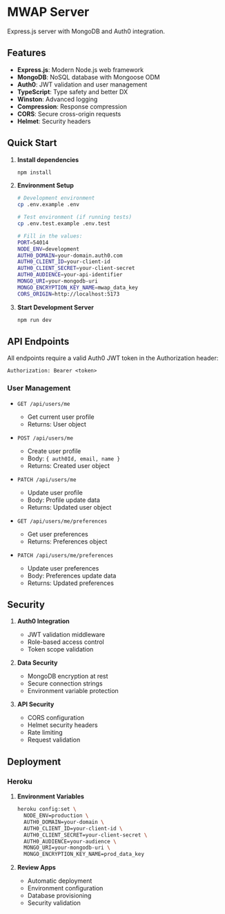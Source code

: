 # MWAP Server

Express.js server with MongoDB and Auth0 integration.

## Features

- **Express.js**: Modern Node.js web framework
- **MongoDB**: NoSQL database with Mongoose ODM
- **Auth0**: JWT validation and user management
- **TypeScript**: Type safety and better DX
- **Winston**: Advanced logging
- **Compression**: Response compression
- **CORS**: Secure cross-origin requests
- **Helmet**: Security headers

## Quick Start

1. **Install dependencies**
   ```bash
   npm install
   ```

2. **Environment Setup**
   ```bash
   # Development environment
   cp .env.example .env
   
   # Test environment (if running tests)
   cp .env.test.example .env.test

   # Fill in the values:
   PORT=54014
   NODE_ENV=development
   AUTH0_DOMAIN=your-domain.auth0.com
   AUTH0_CLIENT_ID=your-client-id
   AUTH0_CLIENT_SECRET=your-client-secret
   AUTH0_AUDIENCE=your-api-identifier
   MONGO_URI=your-mongodb-uri
   MONGO_ENCRYPTION_KEY_NAME=mwap_data_key
   CORS_ORIGIN=http://localhost:5173
   ```

3. **Start Development Server**
   ```bash
   npm run dev
   ```

## API Endpoints

All endpoints require a valid Auth0 JWT token in the Authorization header:
```
Authorization: Bearer <token>
```

### User Management

- `GET /api/users/me`
  - Get current user profile
  - Returns: User object

- `POST /api/users/me`
  - Create user profile
  - Body: `{ auth0Id, email, name }`
  - Returns: Created user object

- `PATCH /api/users/me`
  - Update user profile
  - Body: Profile update data
  - Returns: Updated user object

- `GET /api/users/me/preferences`
  - Get user preferences
  - Returns: Preferences object

- `PATCH /api/users/me/preferences`
  - Update user preferences
  - Body: Preferences update data
  - Returns: Updated preferences

## Security

1. **Auth0 Integration**
   - JWT validation middleware
   - Role-based access control
   - Token scope validation

2. **Data Security**
   - MongoDB encryption at rest
   - Secure connection strings
   - Environment variable protection

3. **API Security**
   - CORS configuration
   - Helmet security headers
   - Rate limiting
   - Request validation

## Deployment

### Heroku

1. **Environment Variables**
   ```bash
   heroku config:set \
     NODE_ENV=production \
     AUTH0_DOMAIN=your-domain \
     AUTH0_CLIENT_ID=your-client-id \
     AUTH0_CLIENT_SECRET=your-client-secret \
     AUTH0_AUDIENCE=your-audience \
     MONGO_URI=your-mongodb-uri \
     MONGO_ENCRYPTION_KEY_NAME=prod_data_key
   ```

2. **Review Apps**
   - Automatic deployment
   - Environment configuration
   - Database provisioning
   - Security validation